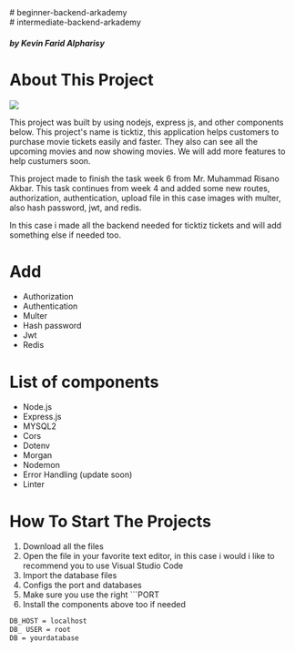 <div> # beginner-backend-arkademy </div> 
<div> # intermediate-backend-arkademy </div> 
 <h5> by Kevin Farid Alpharisy </h5>

# About This Project 
<img src="https://miro.medium.com/max/365/1*d2zLEjERsrs1Rzk_95QU9A.png" style="margin-left: auto; margin-right: auto;" />
<p> This project was built by using nodejs, express js, and other components below. This project's name is ticktiz, this application helps customers to purchase movie tickets easily and faster. They also can see all the upcoming movies and now showing movies. We will add more features to help custumers soon. </p>
<p> This project made to finish the task week 6 from Mr. Muhammad Risano Akbar. This task continues from week 4 and added some new routes, authorization, authentication, upload file in this case images with multer, also hash password, jwt, and redis.</p>
<p>In this case i made all the backend needed for ticktiz tickets and will add something else if needed too. </p>


# Add
<ul>
  <li> Authorization  </li>
  <li> Authentication  </li>
  <li> Multer  </li>
  <li> Hash password  </li>
  <li> Jwt  </li>
  <li> Redis  </li>
</ul>


# List of components
<ul>
  <li> Node.js  </li>
  <li> Express.js  </li>
  <li> MYSQL2  </li>
  <li> Cors  </li>
  <li> Dotenv  </li>
  <li> Morgan  </li>
  <li> Nodemon  </li>
  <li> Error Handling (update soon)  </li>
  <li> Linter  </li>
</ul>


# How To Start The Projects
<ol>
  <li> Download all the files </li>
  <li> Open the file in your favorite text editor, in this case i would i like to recommend you to use Visual Studio Code </li>
  <li> Import the database files  </li>
  <li> Configs the port and databases  </li>     
  <li> Make sure you use the right ```PORT  </li>
  <li> Install the components above too if needed  </li>
</ol>


```bash
DB_HOST = localhost
DB_ USER = root
DB = yourdatabase
```
